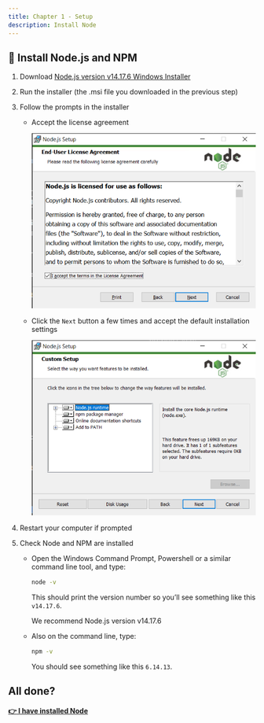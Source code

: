 ```yaml
---
title: Chapter 1 - Setup
description: Install Node
---
```


## :dvd: Install Node.js and NPM

1. Download [Node.js version v14.17.6 Windows Installer](https://nodejs.org/download/release/v14.17.6/node-v14.17.6-x64.msi)

1. Run the installer (the .msi file you downloaded in the previous step)

1. Follow the prompts in the installer

    - Accept the license agreement

      ![Node installation window with license agreement](node-setup-agreement.png)

    - Click the `Next` button a few times and accept the default installation settings

      ![Node installation window with options](node-setup-options.png)

1. Restart your computer if prompted

1. Check Node and NPM are installed

   - Open the Windows Command Prompt, Powershell or a similar command line tool, and type:

     ```bash
     node -v
     ```

     This should print the version number so you’ll see something like this `v14.17.6`.

     We recommend Node.js version v14.17.6

   - Also on the command line, type:

     ```bash
     npm -v
     ```

     You should see something like this `6.14.13`.

## All done?

__[:point_right: I have installed Node](../c1e4/c1e4.md)__
